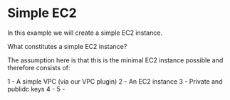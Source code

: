 ﻿# Simple EC2

In this example we will create a simple EC2 instance.

What constitutes a simple EC2 instance?

The assumption here is that this is the minimal EC2 instance possible and 
therefore consists of:

1 - A simple VPC (via our VPC plugin)
2 - An EC2 instance
3 - Private and publidc keys
4 - 
5 - 